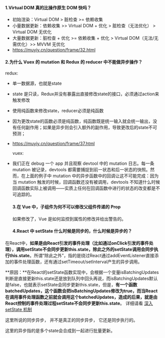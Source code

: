 #### 1.Virtual DOM 真的比操作原生 DOM 快吗？

- 初始渲染：Virtual DOM > 脏检查 >= 依赖收集
- 小量数据更新：依赖收集 >> Virtual DOM + 优化 > 脏检查（无法优化） > Virtual DOM 无优化
- 大量数据更新：脏检查 + 优化 >= 依赖收集 + 优化 > Virtual DOM（无法/无需优化）>> MVVM 无优化
- https://muyiy.cn/question/frame/32.html

#### 2.为什么 Vuex 的 mutation 和 Redux 的 reducer 中不能做异步操作？

 redux:

- 单一数据源，也就是state

- state 是只读，Redux并没有暴露出直接修改state的接口，必须通过action来触发修改

- 使用纯函数来修改state，reducer必须是纯函数

- 因为更改state的函数必须是纯函数，纯函数既是统一输入就会统一输出，没有任何副作用；如果是异步则会引入额外的副作用，导致更改后的state不可预测；

- https://muyiy.cn/question/frame/37.html

  vuex:

- 我们正在 debug 一个 app 并且观察 devtool 中的 mutation 日志。每一条 mutation 被记录，devtools 都需要捕捉到前一状态和后一状态的快照。然而，在上面的例子中 mutation 中的异步函数中的回调让这不可能完成：因为当 mutation 触发的时候，回调函数还没有被调用，devtools 不知道什么时候回调函数实际上被调用——实质上任何在回调函数中进行的状态的改变都是不可追踪的。

  #### 3.在 Vue 中，子组件为何不可以修改父组件传递的 Prop

  如果修改了，Vue 是如何监控到属性的修改并给出警告的。

  #### 4.React 中 setState 什么时候是同步的，什么时候是异步的？

在React中，**如果是由React引发的事件处理（比如通过onClick引发的事件处理），调用setState不会同步更新this.state，除此之外的setState调用会同步执行this.state**。所谓“除此之外”，指的是绕过React通过addEventListener直接添加的事件处理函数，还有通过setTimeout/setInterval产生的异步调用。

**原因：**在React的setState函数实现中，会根据一个变量isBatchingUpdates判断是直接更新this.state还是放到队列中回头再说，而isBatchingUpdates默认是false，也就表示setState会同步更新this.state，但是，**有一个函数batchedUpdates，这个函数会把isBatchingUpdates修改为true，而当React在调用事件处理函数之前就会调用这个batchedUpdates，造成的后果，就是由React控制的事件处理过程setState不会同步更新this.state**。
详细请看 [深入 setState 机制](https://github.com/LuNaHaiJiao/blog/issues/26)

这里所说的同步异步， 并不是真正的同步异步， 它还是同步执行的。

这里的异步指的是多个state会合成到一起进行批量更新。